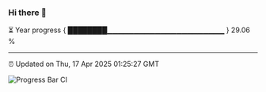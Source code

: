 ### Hi there 👋

⏳ Year progress { ████████▁▁▁▁▁▁▁▁▁▁▁▁▁▁▁▁▁▁▁▁▁▁ } 29.06 %

---

⏰ Updated on Thu, 17 Apr 2025 01:25:27 GMT

![Progress Bar CI](https://github.com/liununu/liununu/workflows/Progress%20Bar%20CI/badge.svg)
